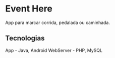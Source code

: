 # Event Here
  App para marcar corrida, pedalada ou caminhada.

## Tecnologias
  App - Java, Android
  WebServer - PHP, MySQL